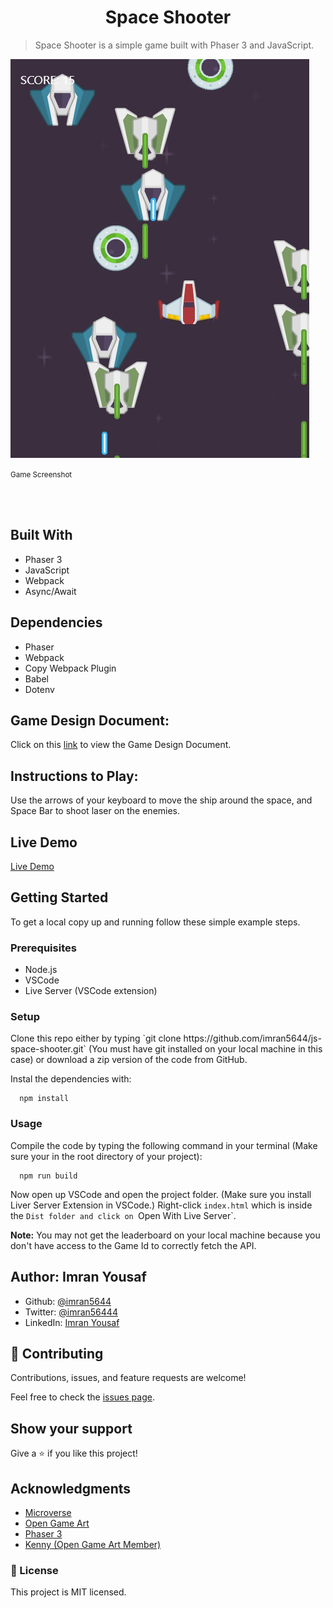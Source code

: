 <h1 align='center'>Space Shooter</h1>

> Space Shooter is a simple game built with Phaser 3 and JavaScript.

![screenshot](./assets/screenshot.jpg)

<p><small>Game Screenshot</small></p><br /><br />

## Built With

- Phaser 3
- JavaScript
- Webpack
- Async/Await

## Dependencies

- Phaser
- Webpack
- Copy Webpack Plugin
- Babel
- Dotenv

## Game Design Document:

Click on this [link](https://docs.google.com/document/d/1rB3G0FsbbIbfmiYlE8-CgfTFxZ6IIRfyyTQKVSMinyo/edit?usp=sharing) to view the Game Design Document.

## Instructions to Play:

Use the arrows of your keyboard to move the ship around the space, and Space Bar to shoot laser on the enemies.

## Live Demo

[Live Demo](https://deploy-preview-1--hungry-brahmagupta-68b2f1.netlify.app/)

## Getting Started

To get a local copy up and running follow these simple example steps.

### Prerequisites

- Node.js
- VSCode
- Live Server (VSCode extension)

### Setup

<p>Clone this repo either by typing `git clone https://github.com/imran5644/js-space-shooter.git` (You must have git installed on your local machine in this case) or download a zip version of the code from GitHub.</p>

<p>Instal the dependencies with:</p>

```
  npm install
```

### Usage

Compile the code by typing the following command in your terminal (Make sure your in the root directory of your project):

```
  npm run build
```

Now open up VSCode and open the project folder. (Make sure you install Liver Server Extension in VSCode.) Right-click `index.html` which is inside the `Dist folder and click on `Open With Live Server`.

**Note:** You may not get the leaderboard on your local machine because you don't have access to the Game Id to correctly fetch the API.

## Author: Imran Yousaf

- Github: [@imran5644](https://github.com/imran5644)
- Twitter: [@imran56444](https://twitter.com/imran56444)
- LinkedIn: [Imran Yousaf](https://www.linkedin.com/in/imranyousaf-programmer/)

## 🤝 Contributing

Contributions, issues, and feature requests are welcome!

Feel free to check the [issues page](https://github.com/imran5644/space-shooter/issues).

## Show your support

Give a ⭐️ if you like this project!

## Acknowledgments

- [Microverse](https://www.microverse.org/)
- [Open Game Art](https://opengameart.org/)
- [Phaser 3](https://phaser.io/phaser3)
- [Kenny (Open Game Art Member)](https://opengameart.org/users/kenney)

### 📝 License

This project is MIT licensed.

